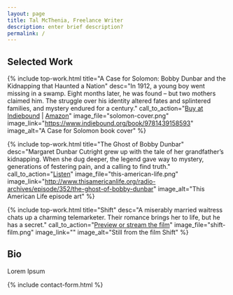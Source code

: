 ```yaml
---
layout: page
title: Tal McThenia, Freelance Writer
description: enter brief description?
permalink: /
---
```


<section id="work" class="section section--work anchor">
  <h2>Selected Work</h2>

  {% include top-work.html
    title="A Case for Solomon: Bobby Dunbar and the Kidnapping that Haunted a Nation"
    desc="In 1912, a young boy went missing in a swamp. Eight months later, he was found – but two mothers claimed him. The struggle over his identity altered fates and splintered families, and mystery endured for a century."
    call_to_action="[Buy at Indiebound](https://www.indiebound.org/book/9781439158593) | [Amazon](https://www.amazon.com/Case-Solomon-Dunbar-Kidnapping-Haunted/dp/1439158606)"
    image_file="solomon-cover.png"
    image_link="https://www.indiebound.org/book/9781439158593"
    image_alt="A Case for Solomon book cover"
  %}

  {% include top-work.html
    title="The Ghost of Bobby Dunbar"
    desc="Margaret Dunbar Cutright grew up with the tale of her grandfather’s kidnapping. When she dug deeper, the legend gave way to mystery, generations of festering pain, and a calling to find truth."
    call_to_action="[Listen](http://www.thisamericanlife.org/radio-archives/episode/352/the-ghost-of-bobby-dunbar)"
    image_file="this-american-life.png"
    image_link="http://www.thisamericanlife.org/radio-archives/episode/352/the-ghost-of-bobby-dunbar"
    image_alt="This American Life episode art"
  %}

  {% include top-work.html
    title="Shift"
    desc="A miserably married waitress chats up a charming telemarketer. Their romance brings her to life, but he has a secret."
    call_to_action="[Preview or stream the film](https://example.com/shift)"
    image_file="shift-film.png"
    image_link=""
    image_alt="Still from the film Shift"
  %}
</section>

<section id="bio" class="section section--bio anchor">
  <h2>Bio</h2>
  <p>Lorem Ipsum</p>
</section>

<section id="contact" class="section section--contact anchor">
  {% include contact-form.html %}
</section>
